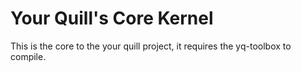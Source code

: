 # Your Quill's Core Kernel

This is the core to the your quill project, it requires the yq-toolbox to compile.

